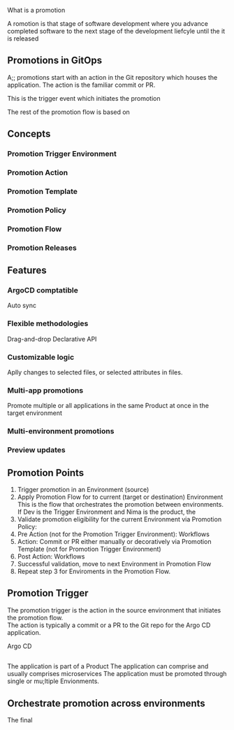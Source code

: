 

What is a promotion

A romotion is that stage of software development where you advance completed software to the next stage of the development liefcyle until the it is released



## Promotions in GitOps

A;; promotions start with an action in the Git repository which houses the application.
The action is the familiar commit or PR.

This is the trigger event which initiates the promotion

The rest of the promotion flow is based on 

## Concepts

### Promotion Trigger Environment

### Promotion Action

### Promotion Template

### Promotion Policy

### Promotion Flow

### Promotion Releases

## Features

### ArgoCD comptatible 
Auto sync 

### Flexible methodologies
Drag-and-drop 
Declarative 
API

### Customizable logic
Aplly changes to selected files, or selected attributes in files.

### Multi-app promotions
Promote multiple or all applications in the same Product at once in the target environment

### Multi-environment promotions

### Preview updates



##  Promotion Points
1. Trigger promotion in an Environment (source)
1. Apply Promotion Flow for to current (target or destination) Environment
   This is the flow that orchestrates the promotion between environments. 
   If Dev is the Trigger Environment and Nima is the product, the 
1. Validate promotion eligibility for the current Environment via Promotion Policy:
  1. Pre Action (not for the Promotion Trigger Environment): Workflows
  1. Action: Commit or PR either manually or decoratively via Promotion Template (not for Promotion Trigger Environment)
  1. Post Action: Workflows
1. Successful validation, move to next Environment in Promotion Flow
1. Repeat step 3 for Enviroments in the Promotion Flow.

## Promotion Trigger
The promotion trigger is the action in the source environment that initiates the promotion flow.  
The action is typically a commit or a PR to the Git repo for the Argo CD application.

Argo CD 

## 

The application is part of a Product 
The application can comprise and usually comprises microservices 
The application must be promoted through  single or mu;ltiple Envionments.





## Orchestrate promotion across environments
The final 